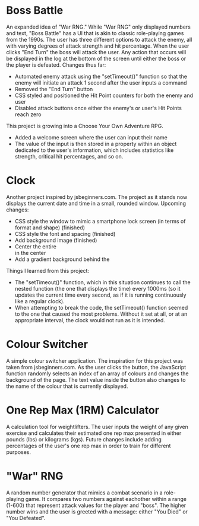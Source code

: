 # Boss Battle

An expanded idea of "War RNG." While "War RNG" only displayed numbers and text, "Boss Battle" has a UI that is akin to classic role-playing games from the 1990s. The user has three different options to attack the enemy, all with varying degrees of attack strength and hit percentage. When the user clicks "End Turn" the boss will attack the user. Any action that occurs will be displayed in the log at the bottom of the screen until either the boss or the player is defeated. 
Changes thus far: 
  - Automated enemy attack using the "setTimeout()" function so that the enemy will initiate an attack 1 second after the user inputs a     command
  - Removed the "End Turn" button
  - CSS styled and positioned the Hit Point counters for both the enemy and user
  - Disabled attack buttons once either the enemy's or user's Hit Points reach zero

This project is growing into a Choose Your Own Adventure RPG. 
  - Added a welcome screen where the user can input their name
  - The value of the input is then stored in a property within an object dedicated to the user's information, which includes statistics     like strength, critical hit percentages, and so on. 

# Clock 

Another project inspired by jsbeginners.com. The project as it stands now displays the current date and time in a small, rounded window. 
Upcoming changes: 
  - CSS style the window to mimic a smartphone lock screen (in terms of format and shape) (finished)
  - CSS style the font and spacing (finished)
  - Add background image (finished)
  - Center the entire <div> in the center
  - Add a gradient background behind the <div>

Things I learned from this project:
  - The "setTimeout()" function, which in this situation continues to call the nested function (the one that displays the time) every       1000ms (so it updates the current time every second, as if it is running continuously like a regular clock). 
  - When attempting to break the code, the setTimeout() function seemed to the one that caused the most problems. Without it set at all,     or at an appropriate interval, the clock would not run as it is intended. 

# Colour Switcher

A simple colour switcher application. The inspiration for this project was taken from jsbeginners.com. As the user clicks the button, the JavaScript function randomly selects an index of an array of colours and changes the background of the page. The text value inside the button also changes to the name of the colour that is currently displayed.

# One Rep Max (1RM) Calculator 

A calculation tool for weightlifters. The user inputs the weight of any given exercise and calculates their estimated one rep max presented in either pounds (lbs) or kilograms (kgs). Future changes include adding percentages of the user's one rep max in order to train for different purposes. 

# "War" RNG

A random number generator that mimics a combat scenario in a role-playing game. It compares two numbers against eachother within a range (1-600) that represent attack values for the player and "boss". The higher number wins and the user is greeted with a message: either "You Died" or "You Defeated".
